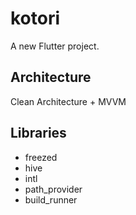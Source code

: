 # kotori

A new Flutter project.

## Architecture

Clean Architecture + MVVM

## Libraries
- freezed
- hive
- intl
- path_provider
- build_runner

